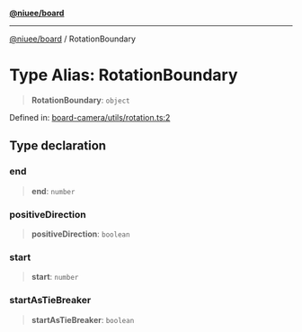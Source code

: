 [**@niuee/board**](../README.md)

***

[@niuee/board](../globals.md) / RotationBoundary

# Type Alias: RotationBoundary

> **RotationBoundary**: `object`

Defined in: [board-camera/utils/rotation.ts:2](https://github.com/niuee/board/blob/a0a1179721d4f4b943b6a9bc156753ac9737e502/src/board-camera/utils/rotation.ts#L2)

## Type declaration

### end

> **end**: `number`

### positiveDirection

> **positiveDirection**: `boolean`

### start

> **start**: `number`

### startAsTieBreaker

> **startAsTieBreaker**: `boolean`
